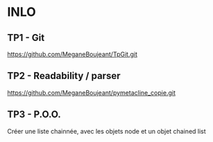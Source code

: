# INLO

## TP1 - Git
https://github.com/MeganeBoujeant/TpGit.git

## TP2 - Readability / parser
https://github.com/MeganeBoujeant/pymetacline_copie.git

## TP3 - P.O.O.
Créer une liste chainnée, avec les objets node et un objet chained list

